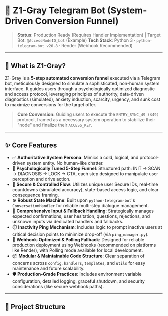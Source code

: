 ﻿# 🤖 Z1-Gray Telegram Bot (System-Driven Conversion Funnel)

> **Status**: Production Ready (Requires Handler Implementation) | Target Bot: `@AccessNodeIO_bot` (Example)
> **Tech Stack**: Python 3 · `python-telegram-bot v20.8` · Render (Webhook Recommended)

---

## 🚀 What is Z1-Gray?

Z1-Gray is a **5-step automated conversion funnel** executed via a Telegram bot, meticulously designed to simulate a sophisticated, non-human system interface. It guides users through a psychologically optimized diagnostic and access protocol, leveraging principles of authority, data-driven diagnostics (simulated), anxiety induction, scarcity, urgency, and sunk cost to maximize conversions for the target offer.

> **Core Conversion:** Guiding users to execute the `ENTRY_SYNC_49 ($49)` protocol, framed as a necessary system operation to stabilize their "node" and finalize their `ACCESS_KEY`.

---

## ✨ Core Features

- ✅ **Authoritative System Persona**: Mimics a cold, logical, and protocol-driven system entity. No human-like chatter.
- 🧠 **Psychologically Tuned 5-Step Funnel**: Structured path: INIT → SCAN → DIAGNOSIS → LOCK → CTA, each step designed to manipulate user perception and drive action.
- 🔐 **Secure & Controlled Flow**: Utilizes unique user Secure IDs, real-time countdowns (simulated accuracy), state-based access logic, and clear consequence framing.
- ⚙️ **Robust State Machine**: Built upon `python-telegram-bot`'s `ConversationHandler` for reliable multi-step dialogue management.
- 🧩 **Comprehensive Input & Fallback Handling**: Strategically manages expected confirmations, user hesitation, questions, rejections, and unknown inputs via dedicated handlers and fallbacks.
- ⏱️ **Inactivity Ping Mechanism**: Includes logic to prompt inactive users at critical decision points to minimize drop-off (via `ping_manager.py`).
- 📡 **Webhook-Optimized & Polling Fallback**: Designed for reliable production deployment using Webhooks (recommended on platforms like Render), with Polling mode available for local development.
- 📦 **Modular & Maintainable Code Structure**: Clear separation of concerns across `config`, `handlers`, `templates`, and `utils` for easy maintenance and future scalability.
- 🛡️ **Production-Grade Practices**: Includes environment variable configuration, detailed logging, graceful shutdown, and security considerations (like secure webhook paths).

---

## 🧱 Project Structure
